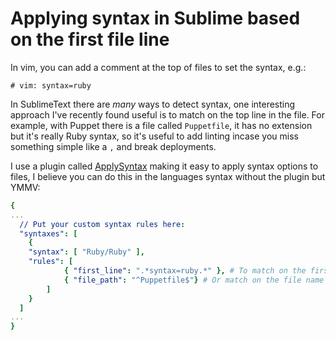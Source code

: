 # Applying syntax in Sublime based on the first file line


In vim, you can add a comment at the top of files to set the syntax, e.g.:

``` shell
# vim: syntax=ruby
```

In SublimeText there are _many_ ways to detect syntax, one interesting approach I've recently found useful is to match on the top line in the file.
For example, with Puppet there is a file called `Puppetfile`, it has no extension but it's really Ruby syntax, so it's useful to add linting incase you
miss something simple like a `,` and break deployments.

I use a plugin called [ApplySyntax](https://facelessuser.github.io/ApplySyntax/) making it easy to apply syntax options to files, I believe you can do this in the languages syntax without the plugin but YMMV:

``` yaml
{
...
  // Put your custom syntax rules here:
  "syntaxes": [
    {
    "syntax": [ "Ruby/Ruby" ],
    "rules": [
            { "first_line": ".*syntax=ruby.*" }, # To match on the first line in the file
            { "file_path": "^Puppetfile$"} # Or match on the file name or path itself
        ]
    }
  ]
...
}
```

